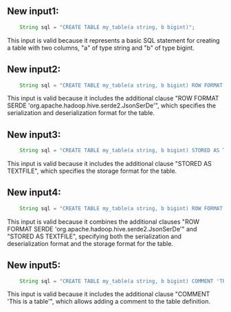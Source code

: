 ## New input1:
```java
    String sql = "CREATE TABLE my_table(a string, b bigint)";
```
This input is valid because it represents a basic SQL statement for creating a table with two columns, "a" of type string and "b" of type bigint.

## New input2:
```java
    String sql = "CREATE TABLE my_table(a string, b bigint) ROW FORMAT SERDE 'org.apache.hadoop.hive.serde2.JsonSerDe'";
```
This input is valid because it includes the additional clause "ROW FORMAT SERDE 'org.apache.hadoop.hive.serde2.JsonSerDe'", which specifies the serialization and deserialization format for the table.

## New input3:
```java
    String sql = "CREATE TABLE my_table(a string, b bigint) STORED AS TEXTFILE";
```
This input is valid because it includes the additional clause "STORED AS TEXTFILE", which specifies the storage format for the table.

## New input4:
```java
    String sql = "CREATE TABLE my_table(a string, b bigint) ROW FORMAT SERDE 'org.apache.hadoop.hive.serde2.JsonSerDe' STORED AS TEXTFILE";
```
This input is valid because it combines the additional clauses "ROW FORMAT SERDE 'org.apache.hadoop.hive.serde2.JsonSerDe'" and "STORED AS TEXTFILE", specifying both the serialization and deserialization format and the storage format for the table.

## New input5:
```java
    String sql = "CREATE TABLE my_table(a string, b bigint) COMMENT 'This is a table'";
```
This input is valid because it includes the additional clause "COMMENT 'This is a table'", which allows adding a comment to the table definition.